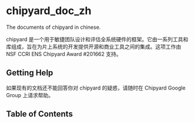 # chipyard_doc_zh

The documents of chipyard in chinese.

chipyard 是一个用于敏捷团队设计和评估全系统硬件的框架。它由一系列工具和库组成，旨在为片上系统的开发提供开源和商业工具之间的集成。这项工作由 NSF CCRI ENS Chipyard Award #201662 支持。

## Getting Help

如果现有的文档还不能回答你对 chipyard 的疑惑，请随时在 Chipyard Google Group 上请求帮助。

## Table of Contents

